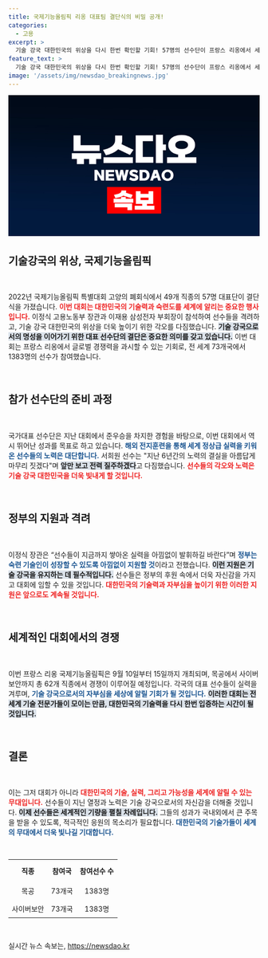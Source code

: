 ```yaml
---
title: 국제기능올림픽 리옹 대표팀 결단식의 비밀 공개!
categories:
  - 고용
excerpt: >
  기술 강국 대한민국의 위상을 다시 한번 확인할 기회! 57명의 선수단이 프랑스 리옹에서 세계 정상의 자리를 향해 도전하며 메달을 목표로 한다. 고용부 장관의 응원 속에서, 그들의 열정과 각오를 확인하세요!
feature_text: >
  기술 강국 대한민국의 위상을 다시 한번 확인할 기회! 57명의 선수단이 프랑스 리옹에서 세계 정상의 자리를 향해 도전하며 메달을 목표로 한다. 고용부 장관의 응원 속에서, 그들의 열정과 각오를 확인하세요!
image: '/assets/img/newsdao_breakingnews.jpg'
---
```


<p><img src="/assets/img/newsdao_breakingnews.jpg" alt="cryptoinkorea 속보" /></p>

<h2 data-ke-size="size26">기술강국의 위상, 국제기능올림픽</h2>

<p data-ke-size="size16">&nbsp;</p>

<p data-ke-size="size16">2022년 국제기능올림픽 특별대회 고양의 폐회식에서 49개 직종의 57명 대표단이 결단식을 가졌습니다. <b><span style="color: #ee2323;">이번 대회는 대한민국의 기술력과 숙련도를 세계에 알리는 중요한 행사입니다.</span></b> 이정식 고용노동부 장관과 이재용 삼성전자 부회장이 참석하여 선수들을 격려하고, 기술 강국 대한민국의 위상을 더욱 높이기 위한 각오를 다짐했습니다. <b><span style="background-color: #21538527;">기술 강국으로서의 명성을 이어가기 위한 대표 선수단의 결단은 중요한 의미를 갖고 있습니다.</span></b> 이번 대회는 프랑스 리옹에서 글로벌 경쟁력을 과시할 수 있는 기회로, 전 세계 73개국에서 1383명의 선수가 참여했습니다.</p>

<p data-ke-size="size16">&nbsp;</p>

<h2 data-ke-size="size26">참가 선수단의 준비 과정</h2>

<p data-ke-size="size16">&nbsp;</p>

<p data-ke-size="size16">국가대표 선수단은 지난 대회에서 준우승을 차지한 경험을 바탕으로, 이번 대회에서 역시 뛰어난 성과를 목표로 하고 있습니다. <b><span style="color: #1a5490;">해외 전지훈련을 통해 세계 정상급 실력을 키워온 선수들의 노력은 대단합니다.</span></b> 서희원 선수는 "지난 6년간의 노력의 결실을 아름답게 마무리 짓겠다"며 <b><span style="background-color: #21538527;">앞만 보고 전력 질주하겠다</span></b>고 다짐했습니다. <b><span style="color: #ee2323;">선수들의 각오와 노력은 기술 강국 대한민국을 더욱 빛내게 할 것입니다.</span></b></p>

<p data-ke-size="size16">&nbsp;</p>

<h2 data-ke-size="size26">정부의 지원과 격려</h2>

<p data-ke-size="size16">&nbsp;</p>

<p data-ke-size="size16">이정식 장관은 “선수들이 지금까지 쌓아온 실력을 아낌없이 발휘하길 바란다”며 <b><span style="color: #1a5490;">정부는 숙련 기술인이 성장할 수 있도록 아낌없이 지원할 것</span></b>이라고 전했습니다. <b><span style="background-color: #21538527;">이런 지원은 기술 강국을 유지하는 데 필수적입니다.</span></b> 선수들은 정부의 후원 속에서 더욱 자신감을 가지고 대회에 임할 수 있을 것입니다. <b><span style="color: #ee2323;">대한민국의 기술력과 자부심을 높이기 위한 이러한 지원은 앞으로도 계속될 것입니다.</span></b></p>

<p data-ke-size="size16">&nbsp;</p>

<h2 data-ke-size="size26">세계적인 대회에서의 경쟁</h2>

<p data-ke-size="size16">&nbsp;</p>

<p data-ke-size="size16">이번 프랑스 리옹 국제기능올림픽은 9월 10일부터 15일까지 개최되며, 목공에서 사이버보안까지 총 62개 직종에서 경쟁이 이루어질 예정입니다. 각국의 대표 선수들이 실력을 겨루며, <b><span style="color: #1a5490;">기술 강국으로서의 자부심을 세상에 알릴 기회가 될 것입니다.</span></b> <b><span style="background-color: #21538527;">이러한 대회는 전 세계 기술 전문가들이 모이는 만큼, 대한민국의 기술력을 다시 한번 입증하는 시간이 될 것입니다.</span></b></p>

<p data-ke-size="size16">&nbsp;</p>

<h2 data-ke-size="size26">결론</h2>

<p data-ke-size="size16">&nbsp;</p>

<p data-ke-size="size16">이는 그저 대회가 아니라 <b><span style="color: #ee2323;">대한민국의 기술, 실력, 그리고 가능성을 세계에 알릴 수 있는 무대입니다.</span></b> 선수들이 지닌 열정과 노력은 기술 강국으로서의 자신감을 더해줄 것입니다. <b><span style="background-color: #21538527;">이제 선수들은 세계적인 기량을 펼칠 차례입니다.</span></b> 그들의 성과가 국내외에서 큰 주목을 받을 수 있도록, 적극적인 응원의 목소리가 필요합니다. <b><span style="color: #1a5490;">대한민국의 기술가들이 세계의 무대에서 더욱 빛나길 기대합니다.</span></b></p>

<p data-ke-size="size16">&nbsp;</p>

<table style="width: 100%; border-collapse: collapse;">
<tr>
<td style="text-align: center; height: 40px;"><b>직종</b></td>
<td style="text-align: center; height: 40px;"><b>참여국</b></td>
<td style="text-align: center; height: 40px;"><b>참여선수 수</b></td>
</tr>
<tr>
<td style="text-align: center; height: 30px;">목공</td>
<td style="text-align: center; height: 30px;">73개국</td>
<td style="text-align: center; height: 30px;">1383명</td>
</tr>
<tr>
<td style="text-align: center; height: 30px;">사이버보안</td>
<td style="text-align: center; height: 30px;">73개국</td>
<td style="text-align: center; height: 30px;">1383명</td>
</tr>
<!-- 추가적인 직종 및 데이터는 계속해서 추가 가능 -->
</table>

<p data-ke-size="size16">&nbsp;</p>
실시간 뉴스 속보는, <a href="https://newsdao.kr" rel="dofollow">https://newsdao.kr</a>


